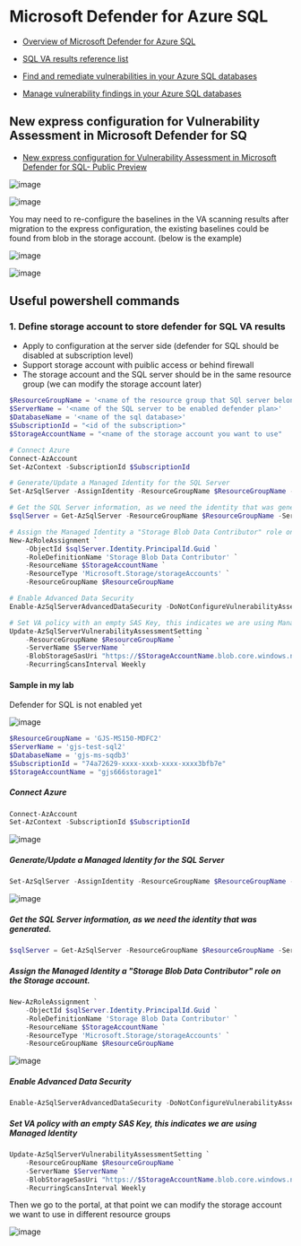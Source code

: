 # Microsoft Defender for Azure SQL

* [Overview of Microsoft Defender for Azure SQL](https://learn.microsoft.com/en-us/azure/defender-for-cloud/defender-for-sql-introduction)

* [SQL VA results reference list](https://learn.microsoft.com/en-us/azure/defender-for-cloud/sql-azure-vulnerability-assessment-rules#data-protection)

* [Find and remediate vulnerabilities in your Azure SQL databases](https://learn.microsoft.com/en-us/azure/defender-for-cloud/sql-azure-vulnerability-assessment-find?tabs=express)

* [Manage vulnerability findings in your Azure SQL databases](https://learn.microsoft.com/en-us/azure/defender-for-cloud/sql-azure-vulnerability-assessment-manage?source=recommendations&tabs=express#faq)

## New express configuration for Vulnerability Assessment in Microsoft Defender for SQ
* [New express configuration for Vulnerability Assessment in Microsoft Defender for SQL- Public Preview](https://techcommunity.microsoft.com/t5/microsoft-defender-for-cloud/new-express-configuration-for-vulnerability-assessment-in/ba-p/3695390)

![image](https://user-images.githubusercontent.com/96930989/224294846-8dc69bff-91d9-44aa-b7b5-fa96a0a404cc.png)

![image](https://user-images.githubusercontent.com/96930989/224294881-80429837-8385-40c4-8437-2b6395c432bc.png)

You may need to re-configure the baselines in the VA scanning results after migration to the express configuration, the existing baselines could be found from blob in the storage account. (below is the example)

![image](https://user-images.githubusercontent.com/96930989/228467900-4ff217bc-721c-4d48-8777-80c9fb7a29bb.png)

![image](https://user-images.githubusercontent.com/96930989/228467921-40c50f17-59a6-44b6-af4f-c751e59400cc.png)

## Useful powershell commands
### 1. Define storage account to store defender for SQL VA results
* Apply to configuration at the server side (defender for SQL should be disabled at subscription level)
* Support storage account with puiblic access or behind firewall
* The storage account and the SQL server should be in the same resource group (we can modify the storage account later)

```powershell
$ResourceGroupName = '<name of the resource group that SQl server belongs to>'
$ServerName = '<name of the SQL server to be enabled defender plan>'
$DatabaseName = '<name of the sql database>'
$SubscriptionId = "<id of the subscription>"
$StorageAccountName = "<name of the storage account you want to use"

# Connect Azure 
Connect-AzAccount
Set-AzContext -SubscriptionId $SubscriptionId

# Generate/Update a Managed Identity for the SQL Server
Set-AzSqlServer -AssignIdentity -ResourceGroupName $ResourceGroupName -ServerName $ServerName

# Get the SQL Server information, as we need the identity that was generated.
$sqlServer = Get-AzSqlServer -ResourceGroupName $ResourceGroupName -ServerName $ServerName

# Assign the Managed Identity a "Storage Blob Data Contributor" role on the Storage account.
New-AzRoleAssignment `
    -ObjectId $sqlServer.Identity.PrincipalId.Guid `
    -RoleDefinitionName 'Storage Blob Data Contributor' `
    -ResourceName $StorageAccountName `
    -ResourceType 'Microsoft.Storage/storageAccounts' `
    -ResourceGroupName $ResourceGroupName

# Enable Advanced Data Security
Enable-AzSqlServerAdvancedDataSecurity -DoNotConfigureVulnerabilityAssessment -ResourceGroupName $ResourceGroupName -ServerName $ServerName

# Set VA policy with an empty SAS Key, this indicates we are using Managed Identity
Update-AzSqlServerVulnerabilityAssessmentSetting `
    -ResourceGroupName $ResourceGroupName `
    -ServerName $ServerName `
    -BlobStorageSasUri "https://$StorageAccountName.blob.core.windows.net/vulnerability-assessment?" `
    -RecurringScansInterval Weekly
```

#### Sample in my lab

Defender for SQL is not enabled yet

![image](https://user-images.githubusercontent.com/96930989/228437517-4cbbdd91-5328-4e33-b466-a3d0db7a0a7e.png)


```powershell
$ResourceGroupName = 'GJS-MS150-MDFC2'
$ServerName = 'gjs-test-sql2'
$DatabaseName = 'gjs-ms-sqdb3'
$SubscriptionId = "74a72629-xxxx-xxxb-xxxx-xxxx3bfb7e"
$StorageAccountName = "gjs666storage1"
```

##### Connect Azure 
```powershell
Connect-AzAccount
Set-AzContext -SubscriptionId $SubscriptionId
```
![image](https://user-images.githubusercontent.com/96930989/228437788-e2571c68-9577-4361-b5ca-2b0d4b71312c.png)

##### Generate/Update a Managed Identity for the SQL Server
```powershell
Set-AzSqlServer -AssignIdentity -ResourceGroupName $ResourceGroupName -ServerName $ServerName
```
![image](https://user-images.githubusercontent.com/96930989/228437991-01b4b755-c7c5-4bbf-8ee9-c84f19d6b6c8.png)


##### Get the SQL Server information, as we need the identity that was generated.
```powershell
$sqlServer = Get-AzSqlServer -ResourceGroupName $ResourceGroupName -ServerName $ServerName
```

##### Assign the Managed Identity a "Storage Blob Data Contributor" role on the Storage account.
```powershell
New-AzRoleAssignment `
    -ObjectId $sqlServer.Identity.PrincipalId.Guid `
    -RoleDefinitionName 'Storage Blob Data Contributor' `
    -ResourceName $StorageAccountName `
    -ResourceType 'Microsoft.Storage/storageAccounts' `
    -ResourceGroupName $ResourceGroupName
```
![image](https://user-images.githubusercontent.com/96930989/228438226-f231b96b-4f91-4014-ad3b-a64a61a40782.png)


##### Enable Advanced Data Security
```powershell
Enable-AzSqlServerAdvancedDataSecurity -DoNotConfigureVulnerabilityAssessment -ResourceGroupName $ResourceGroupName -ServerName $ServerName
```


##### Set VA policy with an empty SAS Key, this indicates we are using Managed Identity
```powershell
Update-AzSqlServerVulnerabilityAssessmentSetting `
    -ResourceGroupName $ResourceGroupName `
    -ServerName $ServerName `
    -BlobStorageSasUri "https://$StorageAccountName.blob.core.windows.net/vulnerability-assessment?" `
    -RecurringScansInterval Weekly
```

Then we go to the portal, at that point we can modify the storage account we want to use in different resource groups

![image](https://user-images.githubusercontent.com/96930989/228439099-9a3cc4a4-500b-4b9f-a5ac-b0166609538a.png)

